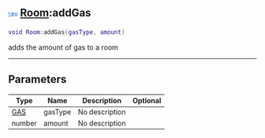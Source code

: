 ## ![server](../../.gitbook/assets/server.png) [Room](./readme/room.md):addGas

```lua
void Room:addGas(gasType, amount)
```

adds the amount of gas to a room

------
## Parameters

| Type   | Name | Description | Optional |
| ------ | ---- | ----------- | -------: |
| [GAS](./readme/gas.md) | gasType | No description |  |
| number | amount | No description |  |

